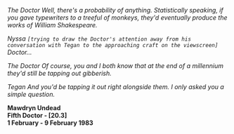 _The Doctor_ _Well, there's a probability of anything. Statistically speaking, if you gave typewriters to a treeful of monkeys, they'd eventually produce the works of William Shakespeare._

_Nyssa_ _`[trying to draw the Doctor's attention away from his conversation with Tegan to the approaching craft on the viewscreen]` Doctor..._

_The Doctor_ _Of course, you and I both know that at the end of a millennium they'd still be tapping out gibberish._

_Tegan_ _And you'd be tapping it out right alongside them. I only asked you a simple question._

**Mawdryn Undead  
Fifth Doctor - [20.3]  
1 February - 9 February 1983**